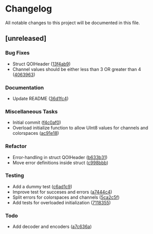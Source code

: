 # Changelog

All notable changes to this project will be documented in this file.

## [unreleased]

### Bug Fixes

- Struct QOIHeader ([13f4ab9](https://github.com/uncomfyhalomacro/qoi.cr/commit/13f4ab9fee80efb6d50f3746b08d022ae90bc207))
- Channel values should be either less than 3 OR greater than 4 ([4063963](https://github.com/uncomfyhalomacro/qoi.cr/commit/4063963f3e401fee4a9eaa47c8006945cb3106b1))

### Documentation

- Update README ([36d1fc4](https://github.com/uncomfyhalomacro/qoi.cr/commit/36d1fc472c49c8a15387b4533d929b44ba8f2fcc))

### Miscellaneous Tasks

- Initial commit ([f4c0af0](https://github.com/uncomfyhalomacro/qoi.cr/commit/f4c0af01c30a00e988ec77cbea2a9649b18a3717))
- Overload initialize function to allow UInt8 values for channels and colorspaces ([ac91e18](https://github.com/uncomfyhalomacro/qoi.cr/commit/ac91e1811491499315570db1e24bc22b41c5c034))

### Refactor

- Error-handling in struct QOIHeader ([b633b31](https://github.com/uncomfyhalomacro/qoi.cr/commit/b633b316eee0b30ec57329722d3b11608c544a33))
- Move error definitions inside struct ([c998bbb](https://github.com/uncomfyhalomacro/qoi.cr/commit/c998bbb76b9ae60b0ffec08039827e63acbf4b46))

### Testing

- Add a dummy test ([c6ad1c9](https://github.com/uncomfyhalomacro/qoi.cr/commit/c6ad1c9f3a283983defe0341632325a29e724f6d))
- Improve test for succeses and errors ([a7444c4](https://github.com/uncomfyhalomacro/qoi.cr/commit/a7444c4764be97479575106fc835afe5cecd3b30))
- Split errors for colorspaces and channels ([5ca2c5f](https://github.com/uncomfyhalomacro/qoi.cr/commit/5ca2c5fe26b57614d2ea9eb77acecd2bed4b498f))
- Add tests for overloaded initialization ([7118355](https://github.com/uncomfyhalomacro/qoi.cr/commit/711835554924c9c12aff511c16e6eb97e654b87a))

### Todo

- Add decoder and encoders ([a7c636a](https://github.com/uncomfyhalomacro/qoi.cr/commit/a7c636a754f776a4db59c2fc2347a3280ad3fdee))

